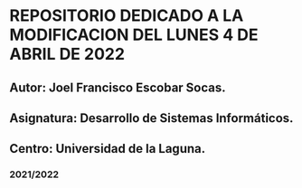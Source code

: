 # REPOSITORIO DEDICADO A LA MODIFICACION DEL LUNES 4 DE ABRIL DE 2022
## Autor: Joel Francisco Escobar Socas.
## Asignatura: Desarrollo de Sistemas Informáticos.
## Centro: Universidad de la Laguna.
### 2021/2022

